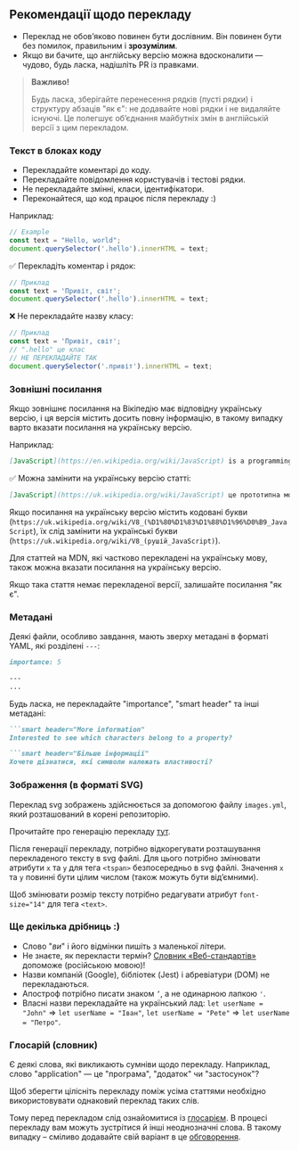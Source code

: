 ## Рекомендації щодо перекладу

- Переклад не обов’яково повинен бути дослівним. Він повинен бути без помилок, правильним і **зрозумілим**.
- Якщо ви бачите, що англійську версію можна вдосконалити — чудово, будь ласка, надішліть PR із правками.

> **Важливо!**
>
> Будь ласка, зберігайте перенесення рядків (пусті рядки) і структуру абзаців "як є": не додавайте нові рядки і не видаляйте існуючі. Це полегшує об’єднання майбутніх змін в англійській версії з цим перекладом.

### Текст в блоках коду

- Перекладайте коментарі до коду.
- Перекладайте повідомлення користувачів і тестові рядки.
- Не перекладайте змінні, класи, ідентифікатори.
- Переконайтеся, що код працює після перекладу :)

Наприклад:

```js
// Example
const text = "Hello, world";
document.querySelector('.hello').innerHTML = text;
```

✅ Перекладіть коментар і рядок:

```js
// Приклад
const text = 'Привіт, світ';
document.querySelector('.hello').innerHTML = text;
```

❌ Не перекладайте назву класу:

```js
// Приклад
const text = 'Привіт, світ';
// ".hello" це клас
// НЕ ПЕРЕКЛАДАЙТЕ ТАК
document.querySelector('.привіт').innerHTML = text;
```

### Зовнішні посилання

Якщо зовнішнє посилання на Вікіпедію має відповідну українську версію, і ця версія містить досить повну інформацію, в такому випадку варто вказати посилання на українську версію.

Наприклад:

```md
[JavaScript](https://en.wikipedia.org/wiki/JavaScript) is a programming language.
```

✅ Можна замінити на українську версію статті:

```md
[JavaScript](https://uk.wikipedia.org/wiki/JavaScript) це прототипна мова програмування.
```

Якщо посилання на українську версію містить кодовані букви (`https://uk.wikipedia.org/wiki/V8_(%D1%80%D1%83%D1%88%D1%96%D0%B9_JavaScript`), їх слід замінити на українські букви (`https://uk.wikipedia.org/wiki/V8_(рушій_JavaScript)`).

Для статтей на MDN, які частково перекладені на українську мову, також можна вказати посилання на українську версію.

Якщо така стаття немає перекладеної версії, залишайте посилання "як є".

### Метадані

Деякі файли, особливо завдання, мають зверху метадані в форматі YAML, які розділені `---`:

```md
importance: 5

---
...
```

Будь ласка, не перекладайте "importance", "smart header" та інші метадані:

```md
```smart header="More information"
Interested to see which characters belong to a property?

```smart header="Більше інформації"
Хочете дізнатися, які символи належать властивості?
```

### Зображення (в форматі SVG)

Переклад svg зображень здійснюється за допомогою файлу `images.yml`, який розташований в корені репозиторію.

Прочитайте про генерацію перекладу [тут](https://github.com/javascript-tutorial/server#translating-images).

Після генерації перекладу, потрібно відкорегувати розташування перекладеного тексту в svg файлі.
Для цього потрібно змінювати атрибути `x` та `y` для тега `<tspan>` безпосередньо в svg файлі. Значення `x` та `y` повинні бути цілим числом (також можуть бути від’ємними).

Щоб змінювати розмір тексту потрібно редагувати атрибут `font-size="14"` для тега `<text>`.

### Ще декілька дрібниць :)

- Слово "_ви_" і його відмінки пишіть з маленької літери.
- Не знаєте, як перекласти термін? [Словник «Веб-стандартів»](https://github.com/web-standards-ru/dictionary/blob/master/dictionary.md) допоможе (російською мовою)!
- Назви компаній (Google), бібліотек (Jest) і абревіатури (DOM) не перекладаються.
- Апостроф потрібно писати знаком `’`, а не одинарною лапкою `'`.
- Власні назви перекладайте на український лад: `let userName = "John"` => `let userName = "Іван"`, `let userName = "Pete"` => `let userName = "Петро"`.

### Глосарій (словник)

Є деякі слова, які викликають сумніви щодо перекладу. Наприклад, слово "application" — це "програма", "додаток" чи "застосунок"?

Щоб зберегти цілісніть перекладу поміж усіма статтями необхідно використовувати однаковий переклад таких слів.

Тому перед перекладом слід ознайомитися із [глосарієм](https://docs.google.com/spreadsheets/d/16tuvd7XaGES81bKLklDXcR2C--GcfJbbMmGE5MzppfI).
В процесі перекладу вам можуть зустрітися й інші неоднозначні слова. В такому випадку – сміливо додавайте свій варіант в це [обговорення](https://github.com/javascript-tutorial/uk.javascript.info/issues/8).
